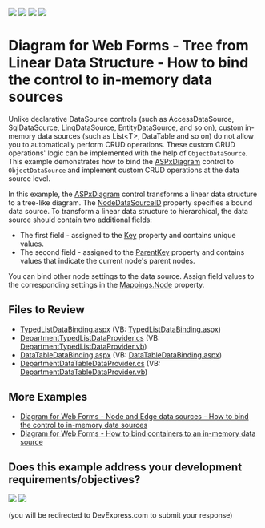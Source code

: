 <!-- default badges list -->
![](https://img.shields.io/endpoint?url=https://codecentral.devexpress.com/api/v1/VersionRange/230118732/19.2.5%2B)
[![](https://img.shields.io/badge/Open_in_DevExpress_Support_Center-FF7200?style=flat-square&logo=DevExpress&logoColor=white)](https://supportcenter.devexpress.com/ticket/details/T848292)
[![](https://img.shields.io/badge/📖_How_to_use_DevExpress_Examples-e9f6fc?style=flat-square)](https://docs.devexpress.com/GeneralInformation/403183)
[![](https://img.shields.io/badge/💬_Leave_Feedback-feecdd?style=flat-square)](#does-this-example-address-your-development-requirementsobjectives)
<!-- default badges end -->


# Diagram for Web Forms - Tree from Linear Data Structure - How to bind the control to in-memory data sources


Unlike declarative DataSource controls (such as AccessDataSource, SqlDataSource, LinqDataSource, EntityDataSource, and so on), custom in-memory data sources (such as List\<T>, DataTable and so on) do not allow you to automatically perform CRUD operations. These custom CRUD operations' logic can be implemented with the help of `ObjectDataSource`. This example demonstrates how to bind the [ASPxDiagram](https://docs.devexpress.com/AspNet/DevExpress.Web.ASPxDiagram.ASPxDiagram) control to `ObjectDataSource` and implement custom CRUD operations at the data source level. 

In this example, the [ASPxDiagram](https://docs.devexpress.com/AspNet/DevExpress.Web.ASPxDiagram.ASPxDiagram) control transforms a linear data structure to a tree-like diagram. The  [NodeDataSourceID](https://docs.devexpress.com/AspNet/DevExpress.Web.ASPxDiagram.ASPxDiagram.NodeDataSourceID)  property specifies a bound data source. To transform a linear data structure to hierarchical, the data source should contain two additional fields:

-   The first field - assigned to the  [Key](https://docs.devexpress.com/AspNet/DevExpress.Web.ASPxDiagram.DiagramMappingInfo.Key)  property and contains unique values.
-   The second field - assigned to the  [ParentKey](https://docs.devexpress.com/AspNet/DevExpress.Web.ASPxDiagram.DiagramNodeMappingInfo.ParentKey)  property and contains values that indicate the current node's parent nodes.

You can bind other node settings to the data source. Assign field values to the corresponding settings in the  [Mappings.Node](https://docs.devexpress.com/AspNet/DevExpress.Web.ASPxDiagram.DiagramNodeMappingInfo._properties)  property.

## Files to Review

* [TypedListDataBinding.aspx](./CS/DiagramLinearDataSource/TypedListDataBinding.aspx) (VB: [TypedListDataBinding.aspx](./VB/DiagramLinearDataSource/TypedListDataBinding.aspx))
* [DepartmentTypedListDataProvider.cs](./CS/DiagramLinearDataSource/DepartmentTypedListDataProvider.cs) (VB: [DepartmentTypedListDataProvider.vb](./VB/DiagramLinearDataSource/DepartmentTypedListDataProvider.vb))
* [DataTableDataBinding.aspx](./CS/DiagramLinearDataSource/DataTableDataBinding.aspx) (VB: [DataTableDataBinding.aspx](./VB/DiagramLinearDataSource/DataTableDataBinding.aspx))
* [DepartmentDataTableDataProvider.cs](./CS/DiagramLinearDataSource/DepartmentDataTableDataProvider.cs) (VB: [DepartmentDataTableDataProvider.vb](./VB/DiagramLinearDataSource/DepartmentDataTableDataProvider.vb))


## More Examples
* [Diagram for Web Forms - Node and Edge data sources - How to bind the control to in-memory data sources](https://github.com/DevExpress-Examples/diagram-for-web-forms-node-and-edge-data-sources-how-to-bind-the-control-to-in-memory-data-sources)  
* [Diagram for Web Forms - How to bind containers to an in-memory data source](https://github.com/DevExpress-Examples/diagram-for-web-forms-how-to-bind-containers-to-an-in-memory-data-source)
<!-- feedback -->
## Does this example address your development requirements/objectives?

[<img src="https://www.devexpress.com/support/examples/i/yes-button.svg"/>](https://www.devexpress.com/support/examples/survey.xml?utm_source=github&utm_campaign=diagram-for-web-forms-linear-data-structure-how-to-bind-the-control-to-in-memory-data-sources&~~~was_helpful=yes) [<img src="https://www.devexpress.com/support/examples/i/no-button.svg"/>](https://www.devexpress.com/support/examples/survey.xml?utm_source=github&utm_campaign=diagram-for-web-forms-linear-data-structure-how-to-bind-the-control-to-in-memory-data-sources&~~~was_helpful=no)

(you will be redirected to DevExpress.com to submit your response)
<!-- feedback end -->
